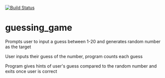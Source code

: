 [![Build Status](https://travis-ci.com/crossedapex/guessing_game.svg?branch=master)](https://travis-ci.com/crossedapex/guessing_game)

# guessing_game
Prompts user to input a guess between 1-20 and generates random number as the target

User inputs their guess of the number, program counts each guess

Program gives hints of user's guess compared to the random number and exits once user is correct
